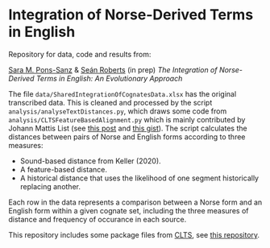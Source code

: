# Integration of Norse-Derived Terms in English

Repository for data, code and results from:

[Sara M. Pons-Sanz](https://profiles.cardiff.ac.uk/staff/pons-sanzs) & [Seán Roberts](https://profiles.cardiff.ac.uk/staff/robertss55) (in prep) *The Integration of Norse-Derived Terms in English: An Evolutionary Approach*

 The file `data/SharedIntegrationOfCognatesData.xlsx` has the original transcribed data. This is cleaned and processed by the script `analysis/analyseTextDistances.py`, which draws some code from `analysis/CLTSFeatureBasedAlignment.py` which is mainly contributed by Johann Mattis List (see [this post](https://calc.hypotheses.org/1962) and [this gist](https://gist.github.com/LinguList/7fac44813572f65259c872ef89fa64ad)). The script calculates the distances between pairs of Norse and English forms according to three measures:

-  Sound-based distance from Keller (2020).
-  A feature-based distance.
-  A historical distance that uses the likelihood of one segment historically replacing another.

Each row in the data represents a comparison between a Norse form and an English form within a given cognate set, including the three measures of distance and frequency of occurance in each source.

This repository includes some package files from [CLTS](https://clts.clld.org/), see [this repository](https://github.com/cldf-clts/clts).

